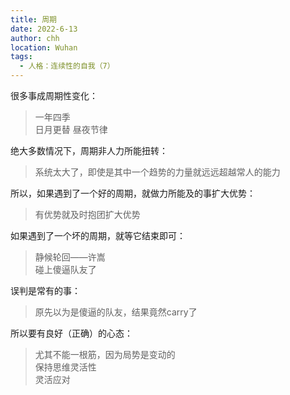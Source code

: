 ```yaml
---
title: 周期
date: 2022-6-13
author: chh
location: Wuhan
tags:
  - 人格：连续性的自我（7）
---
```


很多事成周期性变化：

> 一年四季  
> 日月更替
> 昼夜节律

绝大多数情况下，周期非人力所能扭转：

> 系统太大了，即使是其中一个趋势的力量就远远超越常人的能力

所以，如果遇到了一个好的周期，就做力所能及的事扩大优势：

> 有优势就及时抱团扩大优势

如果遇到了一个坏的周期，就等它结束即可：

> 静候轮回——许嵩  
> 碰上傻逼队友了

误判是常有的事：

> 原先以为是傻逼的队友，结果竟然carry了

所以要有良好（正确）的心态：

> 尤其不能一根筋，因为局势是变动的  
> 保持思维灵活性  
> 灵活应对
